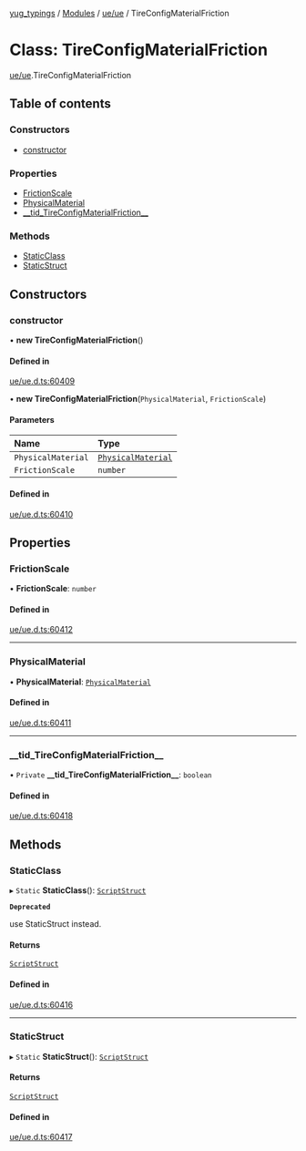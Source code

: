 [yug_typings](../README.md) / [Modules](../modules.md) / [ue/ue](../modules/ue_ue.md) / TireConfigMaterialFriction

# Class: TireConfigMaterialFriction

[ue/ue](../modules/ue_ue.md).TireConfigMaterialFriction

## Table of contents

### Constructors

- [constructor](ue_ue.TireConfigMaterialFriction.md#constructor)

### Properties

- [FrictionScale](ue_ue.TireConfigMaterialFriction.md#frictionscale)
- [PhysicalMaterial](ue_ue.TireConfigMaterialFriction.md#physicalmaterial)
- [\_\_tid\_TireConfigMaterialFriction\_\_](ue_ue.TireConfigMaterialFriction.md#__tid_tireconfigmaterialfriction__)

### Methods

- [StaticClass](ue_ue.TireConfigMaterialFriction.md#staticclass)
- [StaticStruct](ue_ue.TireConfigMaterialFriction.md#staticstruct)

## Constructors

### constructor

• **new TireConfigMaterialFriction**()

#### Defined in

[ue/ue.d.ts:60409](https://github.com/YugMetaverse/yug_typings/blob/b7d9b19/ue/ue.d.ts#L60409)

• **new TireConfigMaterialFriction**(`PhysicalMaterial`, `FrictionScale`)

#### Parameters

| Name | Type |
| :------ | :------ |
| `PhysicalMaterial` | [`PhysicalMaterial`](ue_ue.PhysicalMaterial.md) |
| `FrictionScale` | `number` |

#### Defined in

[ue/ue.d.ts:60410](https://github.com/YugMetaverse/yug_typings/blob/b7d9b19/ue/ue.d.ts#L60410)

## Properties

### FrictionScale

• **FrictionScale**: `number`

#### Defined in

[ue/ue.d.ts:60412](https://github.com/YugMetaverse/yug_typings/blob/b7d9b19/ue/ue.d.ts#L60412)

___

### PhysicalMaterial

• **PhysicalMaterial**: [`PhysicalMaterial`](ue_ue.PhysicalMaterial.md)

#### Defined in

[ue/ue.d.ts:60411](https://github.com/YugMetaverse/yug_typings/blob/b7d9b19/ue/ue.d.ts#L60411)

___

### \_\_tid\_TireConfigMaterialFriction\_\_

• `Private` **\_\_tid\_TireConfigMaterialFriction\_\_**: `boolean`

#### Defined in

[ue/ue.d.ts:60418](https://github.com/YugMetaverse/yug_typings/blob/b7d9b19/ue/ue.d.ts#L60418)

## Methods

### StaticClass

▸ `Static` **StaticClass**(): [`ScriptStruct`](ue_ue.ScriptStruct.md)

**`Deprecated`**

use StaticStruct instead.

#### Returns

[`ScriptStruct`](ue_ue.ScriptStruct.md)

#### Defined in

[ue/ue.d.ts:60416](https://github.com/YugMetaverse/yug_typings/blob/b7d9b19/ue/ue.d.ts#L60416)

___

### StaticStruct

▸ `Static` **StaticStruct**(): [`ScriptStruct`](ue_ue.ScriptStruct.md)

#### Returns

[`ScriptStruct`](ue_ue.ScriptStruct.md)

#### Defined in

[ue/ue.d.ts:60417](https://github.com/YugMetaverse/yug_typings/blob/b7d9b19/ue/ue.d.ts#L60417)
